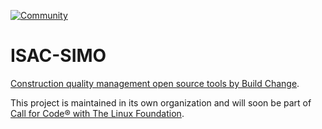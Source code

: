 [![Community](https://img.shields.io/badge/Join-Community-blue.svg)](https://developer.ibm.com/callforcode/solutions/projects/get-started/)

# ISAC-SIMO

[Construction quality management open source tools by Build Change](https://github.com/ISAC-SIMO). 

This project is maintained in its own organization and will soon be part of [Call for Code® with The Linux Foundation](https://www.linuxfoundation.org/projects/call-for-code/).
